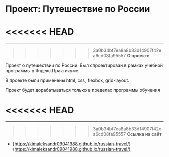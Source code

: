 # Проект: Путешествие по России

<<<<<<< HEAD
=======
------
>>>>>>> 3a0b34bf7ea8a8b33d14907f42ea6cd08fa95557
**О проекте**

Проект о путешествии по России. Был спроектирован в рамках учебной программы в Яндекс.Практикуме.

В проекте были применены html, css, flexbox, grid-layout.

Проект будет дорабатываться только в пределах программы обучения

<<<<<<< HEAD
=======
------
>>>>>>> 3a0b34bf7ea8a8b33d14907f42ea6cd08fa95557
**Ссылка на сайт**

* [https://kimaleksandr09041988.github.io/russian-travel/](https://kimaleksandr09041988.github.io/russian-travel/)
